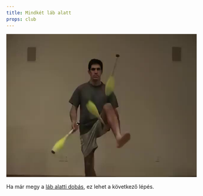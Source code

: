 ```yaml
---
title: Mindkét láb alatt
props: club
---
```


![Mindkét láb alatt](site/videos/poster/clubunderbothlegs.jpg)

Ha már megy a [láb alatti dobás](site/hu/lab-alatt-2/README.md), ez lehet a következő lépés.


